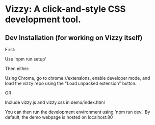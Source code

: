 # Vizzy: A click-and-style CSS development tool.

## Dev Installation (for working on Vizzy itself)

First:

Use 'npm run setup'

Then either:

Using Chrome, go to chrome://extensions, enable developer mode, and load the vizzy repo using the "Load unpacked extension" button.

OR

Include vizzy.js and vizzy.css in demo/index.html

You can then run the development environment using 'npm run dev'. By default, the demo webpage is hosted on localhost:80